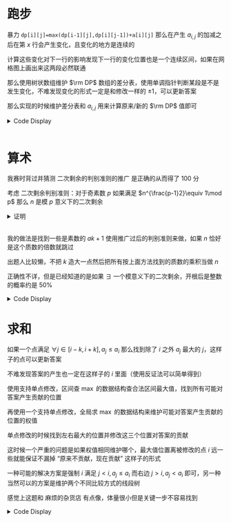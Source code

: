 
# 跑步

暴力 `dp[i][j]=max(dp[i-1][j],dp[i][j-1])+a[i][j]` 那么在产生 $a_{i,j}$ 的加减之后在第 $x$ 行会产生变化，且变化的地方是连续的

计算这些变化对下一行的影响发现下一行的变化位置也是一个连续区间，如果在网格图上画出来这两段必然联通

那么使用树状数组维护 $\rm DP$ 数组的差分表，使用单调指针判断某段是不是发生变化，不难发现变化的形式一定是和修改一样的 $\pm1$，可以更新答案

那么实现的时候维护差分表和 $a_{i,j}$ 用来计算原来/新的 $\rm DP$ 值即可

<details>
<summary>Code Display</summary>

```cpp
const int N=2010;
int sum=0,dp[N][N],n,a[N][N];
struct Fenwick_Tree{
    int c[N];
    inline int query(int x){int res=0; for(;x;x-=x&(-x)) res+=c[x]; return res;}
    inline void insert(int x,int v){int res=0; for(;x<=n;x+=x&(-x)) c[x]+=v; return ;} 
}T[N];
signed main(){
    freopen("run.in","r",stdin); freopen("run.out","w",stdout);
    n=read(); 
    rep(i,1,n) rep(j,1,n){
        dp[i][j]=max(dp[i-1][j],dp[i][j-1])+(a[i][j]=read());
        T[i].insert(j,dp[i][j]-dp[i][j-1]);
        sum+=dp[i][j];
    }
    print(sum);
    int Q=n;
    // Maintain T,sum,a
    while(Q--){
        char opt=Getalpha();
        int lin=read(),col=read(),delt=opt=='U'?1:-1;
        a[lin][col]+=delt;
        int nc=col;
        T[lin].insert(col,delt); T[lin].insert(col+1,-delt);
        int lef=col,rig=n;
        for(int i=col+1;i<=n;++i){
            int dpnow=T[lin].query(i),A=T[lin].query(i-1),B=T[lin-1].query(i);
            if(dpnow==max(A,B)+a[lin][i]){
                rig=i-1;
                break;
            }else{
                T[lin].insert(i,delt);
                T[lin].insert(i+1,-delt);   
            }
        }
        sum+=(rig-lef+1)*delt;
        ++lin;
        while(lin<=n){
            int nl=lef,nr=rig;
            //updated positions:[line-1,lef] -> [line-1,rig]
            while(nl<=rig){
                int dpnow=T[lin].query(nl);
                if(dpnow!=max(T[lin].query(nl-1),T[lin-1].query(nl))+a[lin][nl]){
                    T[lin].insert(nl,delt);
                    break;
                }
                ++nl;
            }
            if(nl>nr) break;
            T[lin].insert(nr+1,-delt);
            while(nr<n){
                int dpnow=T[lin].query(nr+1),A=T[lin].query(nr),B=T[lin-1].query(nr+1);
                if(dpnow==max(A,B)+a[lin][nr+1]) break;
                else{
                    ++nr;
                    T[lin].insert(nr,delt);
                    T[lin].insert(nr+1,-delt);
                } 
            }
            rig=nr; lef=nl;
            sum+=(rig-lef+1)*delt;
            lin++;
        }
        print(sum);
    }
    return 0;
}
```
</details><br>


# 算术

我赛时背过并猜测 二次剩余的判别准则的推广 是正确的从而得了 $100$ 分

考虑 二次剩余判别准则：对于奇素数 $p$ 如果满足 $n^{\frac{p-1}2}\equiv 1\mod p$ 那么 $n$ 是模 $p$ 意义下的二次剩余

<details>
<summary>证明</summary>

从两者等价的角度来考虑这个问题：

- 如果 $n$ 是模 $p$ 意义下的二次剩余，根据 $n^{p-1}\equiv 1\mod p$ 那么

    因为 $\exists x^2\equiv n\mod p$ 那么 $n^{\frac{p-1}2}=x^{p-1}\equiv 1\mod p$

- 如果 $n^{\frac{p-1}2}\equiv 1\mod p$ 
    
    找到 $p$ 的原根 $g$ 设 $n=g^k\mod p$，这里有 $g^{p-1}\equiv 1\mod p$
    
    带入发现 $(p-1)|k\frac {p-1}2 \Leftarrow 2|k$

找到二次剩余的方法是 Cipolla Algorithm

证明在 [skyh 博客](https://www.cnblogs.com/skyh/p/13357396.html)，并不复杂，我只简记做法

做法是这样的，首先找到一个 $a$，满足 $a^2-n$ 为非二次剩余，这个过程通过随机并检验即可实现。

定义一个类似虚部的东西 $i$，满足 $i^2≡a^2-n\mod p$。

$(a+i)^{\frac{p+1}2}$ 和 $-(a+i)^{\frac{p+1}2}$ 是两个解。

可以证明 $(a+i)^{\frac{p+1}2}$ 不存在虚部，所以实现复数快速幂即可

还有一个欧拉二次互反律：

$$\left(\frac pq\right)=(-1)^{\frac{p-1}2}(-1)^{\frac {q-1}2}\left(\frac qp\right)$$

$\left(\frac pq\right)$ 取值有 $-1,0,1$ 三种，分别表示 $p$ 不是模 $q$ 意义下二次剩余，$p$ 是 $q$ 的倍数和 $p$ 是模 $q$ 意义下的二次剩余

---

</details><br>

我的做法是找到一些是素数的 $ak+1$ 使用推广过后的判别准则来做，如果 $n$ 恰好是这个质数的倍数就跳过

出题人比较懒，不把 $k$ 造大一点然后把所有按上面方法找到的质数的乘积当做 $n$

正确性不详，但是已经知道的是如果 $\exists$ 一个模意义下的二次剩余，开根后是整数的概率约是 $50\%$

<details>
<summary>Code Display</summary>

```cpp
const int N=1e6+10;
char s[N];
int mod[20],cnt,k,val[20];
inline bool is_prime(int x){for(int i=2;i*i<=x;++i) if(x%i==0) return 0; return 1;}
signed main(){
    freopen("math.in","r",stdin); freopen("math.out","w",stdout);
    int T=read();
    while(T--){
        scanf("%s",s+1); k=read();
        cnt=0;
        for(int p=20*k+1;cnt<=9;p+=k) if(is_prime(p)) mod[++cnt]=p,val[cnt]=0;
        int len=strlen(s+1);
        for(int i=1;i<=len;++i){
            rep(j,1,cnt) val[j]=(val[j]*10+s[i]-'0')%mod[j];
        }
        for(int j=1;j<=cnt;++j) if(val[j]){
            if(ksm(val[j],(mod[j]-1)/k,mod[j])!=1){puts("N"); goto Here;}
        }
        puts("Y");
        Here:;
    }
    return 0;
}

```
</details>

# 求和

如果一个点满足 $\forall j\in[i-k,i+k],a_j\le a_i$ 那么找到除了 $i$ 之外 $a_j$ 最大的 $j$，这样子的点可以更新答案

不难发现答案的产生也一定在这样子的 $i$ 里面（使用反证法可以简单得到）

使用支持单点修改，区间查 $\max$ 的数据结构查合法区间最大值，找到所有可能对答案产生贡献的位置

再使用一个支持单点修改，全局求 $\max$ 的数据结构来维护可能对答案产生贡献的位置的权值

单点修改的时候找到左右最大的位置并修改这三个位置对答案的贡献

这时候一个严重的问题是如果权值相同维护哪个，最大值位置离被修改的点 $i$ 远一些就能保证不漏掉 “原来不贡献，现在贡献” 这样子的形式

一种可能的解决方案是强制 $i$ 满足 $j<i,a_j\le a_i$ 而右边 $j>i,a_j<a_i$ 即可，另一种当然可以的方案是维护两个不同比较方式的线段树

感觉上这题和 麻烦的杂货店 有点像，体量很小但是关键一步不容易找到

<details>
<summary>Code Display</summary>

```cpp
const int N=1e6+10,inf=0x3f3f3f3f3f3f3f3f;
int n,a[N],Q,k,typ;
struct ZKW1{
    int lim,pos[N<<2];
    inline int argmax(int x,int y){return a[x]==a[y]?max(x,y):(a[x]>a[y]?x:y);}
    inline void Modify(int x,int v){
        x=(x+lim)>>1;
        while(x){
            pos[x]=argmax(pos[x<<1],pos[x<<1|1]);
            x>>=1;
        }
        return ;
    }
    inline int query(int l,int r){
        if(r<l) return 0;
        int ans=0;
        l+=lim-1; r+=lim+1;
        while(l!=r-1){
            if(!(l&1)) ans=argmax(ans,pos[l^1]);
            if(r&1) ans=argmax(ans,pos[r^1]);
            l>>=1; r>>=1;
        }
        return ans;
    }
    inline void build(){
        lim=1;
        while(lim<n+1) lim<<=1;
        for(int i=0;i<=n+1;++i) pos[i+lim]=i;
        for(int i=lim-1;i>=1;--i) pos[i]=argmax(pos[i<<1],pos[i<<1|1]);
        return ;
    }
}Mx;
struct ZKW2{
    int Mx[N<<2],lim;
    inline void build(){
        lim=1; while(lim<n) lim<<=1;
        return ;
    }
    inline void Modify(int x,int v){
        if(Mx[x+lim]==v) return ;
        Mx[x+lim]=v;
        for(int pos=(x+lim)>>1;pos;pos>>=1) Mx[pos]=max(Mx[pos<<1],Mx[pos<<1|1]);
        return ;
    }
    inline int top(){return Mx[1];}
}Sum;
inline pair<int,int> askpos(int i){
    int lef=Mx.query(max(1ll,i-k),i-1);
    int rig=Mx.query(i+1,min(i+k,n));
    return make_pair(lef,rig);
}
inline bool push_val(int i){
    pair<int,int> pos=askpos(i);
    if(a[pos.fir]<=a[i]&&a[pos.sec]<a[i]){
        Sum.Modify(i,a[i]+max(a[pos.fir],a[pos.sec]));
        return 1;
    }
    return 0;
}
signed main(){
    freopen("sum.in","r",stdin); freopen("sum.out","w",stdout);
    n=read(); k=read(); Q=read(); typ=read();
    rep(i,1,n) a[i]=read(); a[0]=-1; a[n+1]=inf;
    Mx.build(); Sum.build();
    for(int i=1;i<=n;++i) push_val(i);
    int lans;   
    print(lans=Sum.top());
    while(Q--){
        int x=read()^(typ*lans),y=read()^(typ*lans);
        Mx.Modify(x,a[x]=y);
        pair<int,int> pos=askpos(x);
        if(!push_val(x)){
            Sum.Modify(x,0);
            if(pos.fir) push_val(pos.fir);
            if(pos.sec) push_val(pos.sec);
        }
        print(lans=Sum.top());
    }
    return 0;
}
```

</details>
